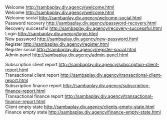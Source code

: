 Welcome http://sambaplay.div.agency/welcome.html <br>
Welcome http://sambaplay.div.agency/welcome.html <br>
Welcome social http://sambaplay.div.agency/welcome-social.html <br>
Password recovery http://sambaplay.div.agency/password-recovery.html <br>
Recovery successful http://sambaplay.div.agency/recovery-successful.html <br>
Login http://sambaplay.div.agency/login.html <br>
New password http://sambaplay.div.agency/new-password.html <br>
Register http://sambaplay.div.agency/register.html <br>
Register social http://sambaplay.div.agency/register-social.html <br>
Admin panel http://sambaplay.div.agency/admin-panel.html <br>

Subscription client report  http://sambaplay.div.agency/subscription-client-report.html<br>
Transactional client report  http://sambaplay.div.agency/transactional-client-report.html<br>
Subscription finance report  http://sambaplay.div.agency/subscription-finance-report.html<br>
Transactional finance report  http://sambaplay.div.agency/transactional-finance-report.html<br>
Client empty state http://sambaplay.div.agency/clients-empty-state.html<br>
Finance empty state http://sambaplay.div.agency/finance-empty-state.html<br>